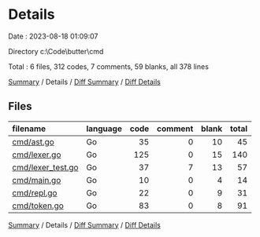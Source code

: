 # Details

Date : 2023-08-18 01:09:07

Directory c:\\Code\\butter\\cmd

Total : 6 files,  312 codes, 7 comments, 59 blanks, all 378 lines

[Summary](results.md) / Details / [Diff Summary](diff.md) / [Diff Details](diff-details.md)

## Files
| filename | language | code | comment | blank | total |
| :--- | :--- | ---: | ---: | ---: | ---: |
| [cmd/ast.go](/cmd/ast.go) | Go | 35 | 0 | 10 | 45 |
| [cmd/lexer.go](/cmd/lexer.go) | Go | 125 | 0 | 15 | 140 |
| [cmd/lexer_test.go](/cmd/lexer_test.go) | Go | 37 | 7 | 13 | 57 |
| [cmd/main.go](/cmd/main.go) | Go | 10 | 0 | 4 | 14 |
| [cmd/repl.go](/cmd/repl.go) | Go | 22 | 0 | 9 | 31 |
| [cmd/token.go](/cmd/token.go) | Go | 83 | 0 | 8 | 91 |

[Summary](results.md) / Details / [Diff Summary](diff.md) / [Diff Details](diff-details.md)